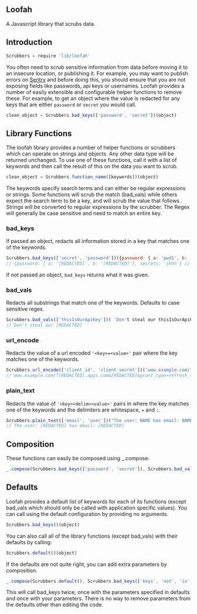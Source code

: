## Loofah

A Javascript library that scrubs data.

## Introduction

```javascript
Scrubbers = require 'lib/loofah'
```
You often need to scrub sensitive information from data before moving it to an insecure location, or publishing it. For example, you may want to publish errors on [Sentry](https://app.getsentry.com/) and before doing this, you should ensure that you are not exposing fields like passwords, api keys or usernames. Loofah provides a number of easily extensible and configurable helper functions to remove these. For example, to get an object where the value is redacted for any keys that are either `password` or `secret` you would call.

```javascript
clean_object = Scrubbers.bad_keys(['password', 'secret'])(object)
```

## Library Functions


The loofah library provides a number of helper functions or scrubbers which can operate on strings and objects. Any other data type will be returned unchanged. To use one of these functions, call it with a list of keywords and then call the result of this on the data you want to scrub. 

```javascript
clean_object = Scrubbers.function_name([keywords])(object)
```

The keywords specify search terms and can either be regular expressions or strings. Some functions will scrub the match (bad_vals) while others expect the search term to be a key, and will scrub the value that follows. Strings will be converted to regular expressions by the scrubber. The Regex will generally be case sensitive and need to match an entire key.

### bad_keys
If passed an object, redacts all information stored in a key that matches one of the keywords.

```javascript
Scrubbers.bad_keys(['secret', 'password'])({password: { a: 'pwd1', b: 'pwd2'}, secrets: 'shhh'})
// {password: { a: '[REDACTED]', b: '[REDACTED]'}, secrets: 'shhh'} // secrets is not matched
```
If not passed an object, `bad_keys` returns what it was given.

### bad_vals
Redacts all substrings that match one of the keywords. Defaults to case sensitive regex.

```javascript
Scrubbers.bad_vals(['thisIsOurApiKey'])( 'Don't steal our thisIsOurApiKey')
// Don't steal our [REDACTED]
```


### url_encode
Redacts the value of a url encoded `'<key>=<value>'` pair where the key matches one of the keywords.

```javascript
Scrubbers.url_encode(['client_id', 'client_secret'])('www.example.com/?CliENT_Id=123456789.apps.com&client_secret=123456789&grant_type=refresh_token')
// www.example.com/?[REDACTED].apps.com&[REDACTED]&grant_type=refresh_token
```

### plain_text
Redacts the value of `'<key><delim><value>'` pairs in where the key matches one of the keywords and the delimiters are whitespace, `=` and `:`.

```javascript
Scrubbers.plain_text(['email', 'user'])("The user: NAME has email: NAME@example.com")
// The user: [REDACTED] has email: [REDACTED]
```

## Composition
These functions can easily be composed using _.compose:

```javascript
_.compose(Scrubbers.bad_keys(['password', 'secret']), Scrubbers.bad_vals(['12345abcde']))(object)
```

## Defaults
Loofah provides a default list of keywords for each of its functions (except bad_vals which should only be called with application specific values). You can call using the default configuration by providing no arguments.

```javascript
Scrubbers.bad_keys()(object)
```

You can also call all of the library functions (except bad_vals) with their defaults by calling:

```javascript
Scrubbers.default()(object)
```

If the defaults are not quite right, you can add extra parameters by composition.

```javascript
_.compose(Scrubbers.default(), Scrubbers.bad_keys(['keys', 'not', 'in', 'defaults']))(object)
```

This will call bad_keys twice; once with the parameters specified in defaults and once with your parameters. There is no way to remove parameters from the defaults other than editing the code.
